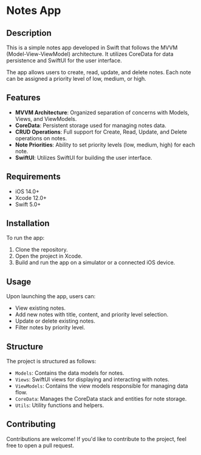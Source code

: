 # Notes App

## Description
This is a simple notes app developed in Swift that follows the MVVM (Model-View-ViewModel) architecture. It utilizes CoreData for data persistence and SwiftUI for the user interface.

The app allows users to create, read, update, and delete notes. Each note can be assigned a priority level of low, medium, or high.

## Features
- **MVVM Architecture**: Organized separation of concerns with Models, Views, and ViewModels.
- **CoreData**: Persistent storage used for managing notes data.
- **CRUD Operations**: Full support for Create, Read, Update, and Delete operations on notes.
- **Note Priorities**: Ability to set priority levels (low, medium, high) for each note.
- **SwiftUI**: Utilizes SwiftUI for building the user interface.

## Requirements
- iOS 14.0+
- Xcode 12.0+
- Swift 5.0+

## Installation
To run the app:
1. Clone the repository.
2. Open the project in Xcode.
3. Build and run the app on a simulator or a connected iOS device.

## Usage
Upon launching the app, users can:
- View existing notes.
- Add new notes with title, content, and priority level selection.
- Update or delete existing notes.
- Filter notes by priority level.

## Structure
The project is structured as follows:
- `Models`: Contains the data models for notes.
- `Views`: SwiftUI views for displaying and interacting with notes.
- `ViewModels`: Contains the view models responsible for managing data flow.
- `CoreData`: Manages the CoreData stack and entities for note storage.
- `Utils`: Utility functions and helpers.

## Contributing
Contributions are welcome! If you'd like to contribute to the project, feel free to open a pull request.

